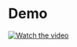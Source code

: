 # Demo

  [![Watch the video](https://img.youtube.com/vi/T-D1KVIuvjA/maxresdefault.jpg)](https://youtu.be/sbalgb7h8iA?si=_9sbP_v1C5czazea)

